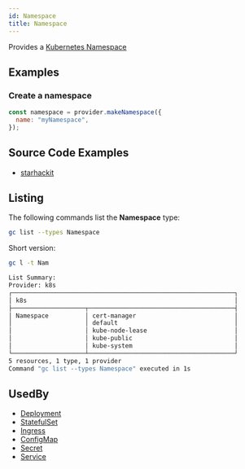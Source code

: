 ```yaml
---
id: Namespace
title: Namespace
---
```


Provides a [Kubernetes Namespace](https://kubernetes.io/docs/concepts/overview/working-with-objects/namespaces/)

## Examples

### Create a namespace

```js
const namespace = provider.makeNamespace({
  name: "myNamespace",
});
```

## Source Code Examples

- [starhackit](https://github.com/grucloud/grucloud/blob/main/examples/k8s/starhackit/base/k8sStackBase.js#L14)

## Listing

The following commands list the **Namespace** type:

```sh
gc list --types Namespace
```

Short version:

```sh
gc l -t Nam
```

```sh
List Summary:
Provider: k8s
┌─────────────────────────────────────────────────────────────┐
│ k8s                                                         │
├────────────────────┬────────────────────────────────────────┤
│ Namespace          │ cert-manager                           │
│                    │ default                                │
│                    │ kube-node-lease                        │
│                    │ kube-public                            │
│                    │ kube-system                            │
└────────────────────┴────────────────────────────────────────┘
5 resources, 1 type, 1 provider
Command "gc list --types Namespace" executed in 1s

```

## UsedBy

- [Deployment](./Deployment)
- [StatefulSet](./StatefulSet)
- [Ingress](./Ingress)
- [ConfigMap](./ConfigMap)
- [Secret](./Secret)
- [Service](./Service)
